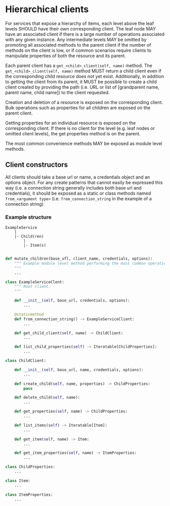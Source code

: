 # Hierarchical clients

For services that expose a hierarchy of items, each level above the leaf levels SHOULD have their own corresponding client. The leaf node MAY have an associated client if there is a large number of operations associated with any given instance. Any intermediate levels MAY be omitted by promoting all associated methods to the parent client if the number of methods on the client is low, or if common scenarios require clients to manipulate properties of both the resource and its parent.

Each parent client has a `get_<child>_client(self, name)` method. The `get_<child>_client(self, name)` method MUST return a child client even if the corresponding child resource does not yet exist.
Additionally, in addition to getting the client from its parent, it MUST be possible to create a child client created by providing the path (i.e. URL or list of [grandparent name, parent name, child name]) to the client requested.

Creation and deletion of a resource is exposed on the corresponding client. Bulk operations such as properties for all children are exposed on the parent client.

Getting properties for an individual resource is exposed on the corresponding client. If there is no client for the level (e.g. leaf nodes or omitted client levels), the get properties method is on the parent.

The most common convenience methods MAY be exposed as module level methods. 

## Client constructors

All clients should take a base url or name, a credentials object and an options object. For any create patterns that cannot easily be expressed this way (i.e. a connection string generally includes both base url and credentials), it should be exposed as a static or class methods named `from_<argument type>` (i.e. `from_connection_string` in the example of a connection string)


### Example structure

```
ExampleService
    |
    |- Child(ren)
        |
        |- Item(s)
```

```python

def mutate_children(base_ufl, client_name, credentials, options):
    """ Example module level method performing the most common operation on children
    """
    ...

class ExampleServiceClent:
    """ Root client.
    """

    def __init__(self, base_url, credentials, options):
        ...

    @staticmethod
    def from_connection_string() -> ExampleServiceClient:
        ...

    def get_child_client(self, name) -> ChildClient:
        ...

    def list_child_properties(self) -> Iteratable[ChildProperties]:
        ...

class ChildClient:

    def __init__(self, base_url, name, credentials, options):
        ...

    def create_child(self, name, properties) -> ChildProperties:
        pass

    def delete_child(self, name):
        ...

    def get_properties(self, name) -> ChildProperties:
        ...

    def list_items(self) -> Iteratable[Item]:
        ...

    def get_item(self, name) -> Item:
        ...

    def get_item_properties(self, name) -> ItemProperties:
        ...

class ChildProperties:
    ...

class Item:
    ...

class ItemProperties:
    ...

```
